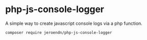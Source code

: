 # php-js-console-logger
 A simple way to create javascript console logs via a php function.

```bash
composer require jeroendn/php-js-console-logger
```
